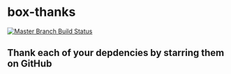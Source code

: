 # box-thanks

[![Master Branch Build Status](https://img.shields.io/travis/elpete/box-thanks/master.svg?style=flat-square&label=master)](https://travis-ci.org/elpete/box-thanks)

## Thank each of your depdencies by starring them on GitHub